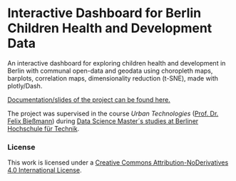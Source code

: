 # Interactive Dashboard for Berlin Children Health and Development Data

An interactive dashboard for exploring children health and development in Berlin with communal open-data and geodata using choropleth maps, barplots, correlation maps, dimensionality reduction (t-SNE), made with plotly/Dash.

[Documentation/slides of the project can be found here.](https://github.com/cemkozcuer/berlin-children-health-and-development-dashboard/blob/main/Cem_Kozcuer_Slides-Berlin-Children-Health-and-Development-Dashboard.pdf)

The project was supervised in the course _Urban Technologies_ ([Prof. Dr. Felix Bießmann](https://www.digital-future.berlin/en/about-us/professors/prof-dr-felix-biessmann/)) during [Data Science Master´s studies at Berliner Hochschule für Technik](https://projekt.bht-berlin.de/data-science/).

### License
This work is licensed under a [Creative Commons Attribution-NoDerivatives 4.0 International License](https://creativecommons.org/licenses/by-nd/4.0/).
